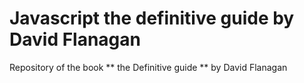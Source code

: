 # Javascript the definitive guide by David Flanagan

Repository of the book ** the Definitive guide ** by David Flanagan
